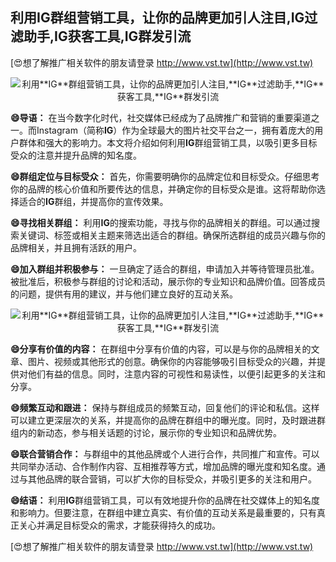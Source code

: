 ## **利用**IG**群组营销工具，让你的品牌更加引人注目,**IG**过滤助手,**IG**获客工具,**IG**群发引流**

[😍想了解推广相关软件的朋友请登录 http://www.vst.tw](http://www.vst.tw)

 <center><img src="https://vst.tw/MP4/tuiguang/png/6.png" alt="利用**IG**群组营销工具，让你的品牌更加引人注目,**IG**过滤助手,**IG**获客工具,**IG**群发引流"></center>

**😄导语：**
在当今数字化时代，社交媒体已经成为了品牌推广和营销的重要渠道之一。而Instagram（简称**IG**）作为全球最大的图片社交平台之一，拥有着庞大的用户群体和强大的影响力。本文将介绍如何利用**IG**群组营销工具，以吸引更多目标受众的注意并提升品牌的知名度。

**😄群组定位与目标受众：**
首先，你需要明确你的品牌定位和目标受众。仔细思考你的品牌的核心价值和所要传达的信息，并确定你的目标受众是谁。这将帮助你选择适合的**IG**群组，并提高你的宣传效果。

**😄寻找相关群组：**
利用**IG**的搜索功能，寻找与你的品牌相关的群组。可以通过搜索关键词、标签或相关主题来筛选出适合的群组。确保所选群组的成员兴趣与你的品牌相关，并且拥有活跃的用户。

**😄加入群组并积极参与：**
一旦确定了适合的群组，申请加入并等待管理员批准。被批准后，积极参与群组的讨论和活动，展示你的专业知识和品牌价值。回答成员的问题，提供有用的建议，并与他们建立良好的互动关系。

 <center><img src="https://vst.tw/MP4/tuiguang/png/4.png" alt="利用**IG**群组营销工具，让你的品牌更加引人注目,**IG**过滤助手,**IG**获客工具,**IG**群发引流"></center>

**😄分享有价值的内容：**
在群组中分享有价值的内容，可以是与你的品牌相关的文章、图片、视频或其他形式的创意。确保你的内容能够吸引目标受众的兴趣，并提供对他们有益的信息。同时，注意内容的可视性和易读性，以便引起更多的关注和分享。

**😄频繁互动和跟进：**
保持与群组成员的频繁互动，回复他们的评论和私信。这样可以建立更深层次的关系，并提高你的品牌在群组中的曝光度。同时，及时跟进群组内的新动态，参与相关话题的讨论，展示你的专业知识和品牌优势。

**😄联合营销合作：**
与群组中的其他品牌或个人进行合作，共同推广和宣传。可以共同举办活动、合作制作内容、互相推荐等方式，增加品牌的曝光度和知名度。通过与其他品牌的联合营销，可以扩大你的目标受众，并吸引更多的关注和用户。

**😄结语：**
利用**IG**群组营销工具，可以有效地提升你的品牌在社交媒体上的知名度和影响力。但要注意，在群组中建立真实、有价值的互动关系是最重要的，只有真正关心并满足目标受众的需求，才能获得持久的成功。

[😍想了解推广相关软件的朋友请登录 http://www.vst.tw](http://www.vst.tw)



